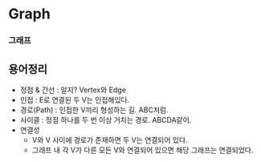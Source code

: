 # Graph
### 그래프

## 용어정리
- 정점 & 간선 : 알지? Vertex와 Edge
- 인접 : E로 연결된 두 V는 인접해있다.
- 경로(Path) : 인접한 V끼리 형성하는 길. ABC처럼.
- 사이클 : 정점 하나를 두 번 이상 거치는 경로. ABCDA같이.
- 연결성
  - V와 V 사이에 경로가 존재하면 두 V는 연결되어 있다.
  - 그래프 내 각 V가 다른 모든 V와 연결되어 있으면 해당 그래프는 연결되었다.